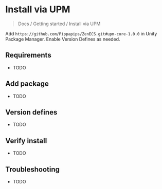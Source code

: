 # Install via UPM

> Docs / Getting started / Install via UPM

Add `https://github.com/Pippapips/ZenECS.git#upm-core-1.0.0` in Unity Package Manager. Enable Version Defines as needed.

## Requirements

- TODO

## Add package

- TODO

## Version defines

- TODO

## Verify install

- TODO

## Troubleshooting

- TODO
